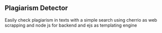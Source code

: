 ## Plagiarism Detector

Easily check plagiarism in texts with a simple search using cherrio as web scrapping and node js  for backend and ejs as templating engine
